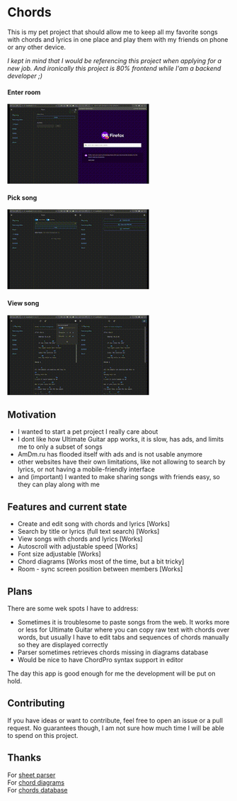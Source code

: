 # Chords
This is my pet project that should allow me to keep all my favorite songs with chords and lyrics in one place and play them with my friends on phone or any other device.

*I kept in mind that I would be referencing this project when applying for a new job. And ironically this project is 80% frontend while I'am a backend developer ;)*

#### Enter room
![Enter room](demo-enter-room.gif)
#### Pick song
![Pick song](demo-enter-song.gif)
#### View song
![Song view](demo-song-view.gif)


## Motivation
* I wanted to start a pet project I really care about
* I dont like how Ultimate Guitar app works, it is slow, has ads, and limits me to only a subset of songs
* AmDm.ru has flooded itself with ads and is not usable anymore
* other websites have their own limitations, like not allowing to search by lyrics, or not having a mobile-friendly interface
* and (important) I wanted to make sharing songs with friends easy, so they can play along with me

## Features and current state
* Create and edit song with chords and lyrics [Works]
* Search by title or lyrics (full text search) [Works]
* View songs with chords and lyrics [Works]
* Autoscroll with adjustable speed [Works]
* Font size adjustable [Works]
* Chord diagrams [Works most of the time, but a bit tricky]
* Room - sync screen position between members [Works]

## Plans
There are some wek spots I have to address:
* Sometimes it is troublesome to paste songs from the web. It works more or less for Ultimate Guitar where you can copy raw text with chords over words, but usually I have to edit tabs and sequences of chords manually so they are displayed correctly
* Parser sometimes retrieves chords missing in diagrams database
* Would be nice to have ChordPro syntax support in editor 

The day this app is good enough for me the development will be put on hold.

## Contributing
If you have ideas or want to contribute, feel free to open an issue or a pull request. No guarantees though, I am not sure how much time I will be able to spend on this project.

## Thanks
For [sheet parser](https://github.com/martijnversluis/ChordSheetJS)  
For [chord diagrams](https://github.com/techies23/react-chords)  
For [chords database](https://github.com/tombatossals/react-chords)